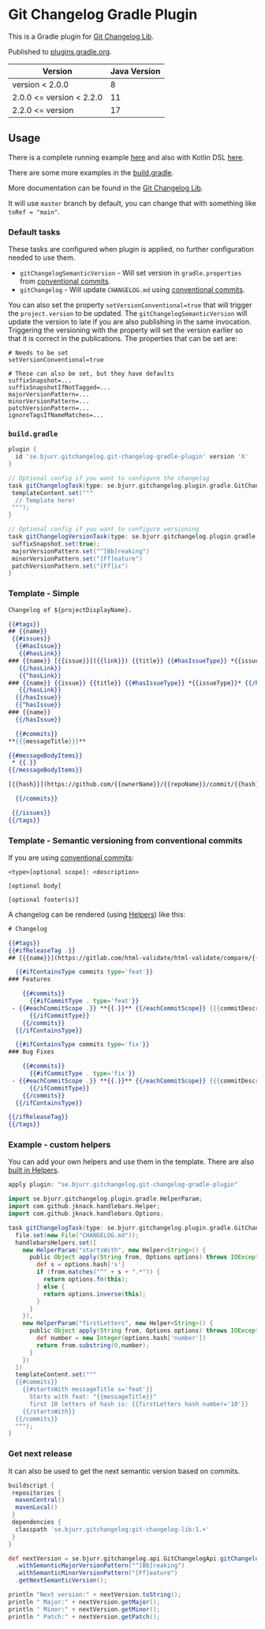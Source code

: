 # Git Changelog Gradle Plugin

This is a Gradle plugin for [Git Changelog Lib](https://github.com/tomasbjerre/git-changelog-lib).

Published to [plugins.gradle.org](https://plugins.gradle.org/plugin/se.bjurr.gitchangelog.git-changelog-gradle-plugin).

| Version                  | Java Version |
| ------------------------ | ------------ |
| version < 2.0.0          | 8            |
| 2.0.0 <= version < 2.2.0 | 11           |
| 2.2.0 <= version         | 17           |

## Usage

There is a complete running example [here](/git-changelog-gradle-plugin-example) and also with Kotlin DSL [here](/git-changelog-gradle-plugin-example-kotlin).

There are some more examples in the [build.gradle](https://github.com/tomasbjerre/git-changelog-gradle-plugin/blob/master/git-changelog-gradle-plugin-example/build.gradle).

More documentation can be found in the [Git Changelog Lib](https://github.com/tomasbjerre/git-changelog-lib).

It will use `master` branch by default, you can change that with something like `toRef = "main"`.

### Default tasks

These tasks are configured when plugin is applied, no further configuration needed to use them.

- `gitChangelogSemanticVersion` - Will set version in `gradle.properties` from [conventional commits](https://www.conventionalcommits.org/en/v1.0.0/).
- `gitChangelog` - Will update `CHANGELOG.md` using [conventional commits](https://www.conventionalcommits.org/en/v1.0.0/).

You can also set the property `setVersionConventional=true` that will trigger the `project.version` to be updated. The `gitChangelogSemanticVersion` will update the version to late if you are also publishing in the same invocation. Triggering the versioning with the property will set the version earlier so that it is correct in the publications. The properties that can be set are:

```properties
# Needs to be set
setVersionConventional=true

# These can also be set, but they have defaults
suffixSnapshot=...
suffixSnapshotIfNotTagged=...
majorVersionPattern=...
minorVersionPattern=...
patchVersionPattern=...
ignoreTagsIfNameMatches=...
```

### `build.gradle`

```groovy
plugin {
  id 'se.bjurr.gitchangelog.git-changelog-gradle-plugin' version 'X'
}

// Optional config if you want to configure the changelog
task gitChangelogTask(type: se.bjurr.gitchangelog.plugin.gradle.GitChangelogTask) {
 templateContent.set("""
  // Template here!
 """);
}

// Optional config if you want to configure versioning
task gitChangelogVersionTask(type: se.bjurr.gitchangelog.plugin.gradle.GitChangelogSemanticVersionTask) {
 suffixSnapshot.set(true);
 majorVersionPattern.set("^[Bb]reaking")
 minorVersionPattern.set("[Ff]eature")
 patchVersionPattern.set("[Ff]ix")
}
```

### Template - Simple

```hbs
Changelog of ${projectDisplayName}.

{{#tags}}
## {{name}}
 {{#issues}}
  {{#hasIssue}}
   {{#hasLink}}
### {{name}} [{{issue}}]({{link}}) {{title}} {{#hasIssueType}} *{{issueType}}* {{/hasIssueType}} {{#hasLabels}} {{#labels}} *{{.}}* {{/labels}} {{/hasLabels}}
   {{/hasLink}}
   {{^hasLink}}
### {{name}} {{issue}} {{title}} {{#hasIssueType}} *{{issueType}}* {{/hasIssueType}} {{#hasLabels}} {{#labels}} *{{.}}* {{/labels}} {{/hasLabels}}
   {{/hasLink}}
  {{/hasIssue}}
  {{^hasIssue}}
### {{name}}
  {{/hasIssue}}

  {{#commits}}
**{{{messageTitle}}}**

{{#messageBodyItems}}
 * {{.}}
{{/messageBodyItems}}

[{{hash}}](https://github.com/{{ownerName}}/{{repoName}}/commit/{{hash}}) {{authorName}} *{{commitTime}}*

  {{/commits}}

 {{/issues}}
{{/tags}}
```

### Template - Semantic versioning from conventional commits

If you are using [conventional commits](https://www.conventionalcommits.org/en/v1.0.0/):

```shell
<type>[optional scope]: <description>

[optional body]

[optional footer(s)]
```

A changelog can be rendered (using [Helpers](https://github.com/tomasbjerre/git-changelog-lib#Helpers)) like this:

```hbs
# Changelog

{{#tags}}
{{#ifReleaseTag .}}
## [{{name}}](https://gitlab.com/html-validate/html-validate/compare/{{name}}) ({{tagDate .}})

  {{#ifContainsType commits type='feat'}}
### Features

    {{#commits}}
      {{#ifCommitType . type='feat'}}
 - {{#eachCommitScope .}} **{{.}}** {{/eachCommitScope}} {{{commitDescription .}}} ([{{hash}}](https://gitlab.com/html-validate/html-validate/commit/{{hashFull}}))
      {{/ifCommitType}}
    {{/commits}}
  {{/ifContainsType}}

  {{#ifContainsType commits type='fix'}}
### Bug Fixes

    {{#commits}}
      {{#ifCommitType . type='fix'}}
 - {{#eachCommitScope .}} **{{.}}** {{/eachCommitScope}} {{{commitDescription .}}} ([{{hash}}](https://gitlab.com/html-validate/html-validate/commit/{{hashFull}}))
      {{/ifCommitType}}
    {{/commits}}
  {{/ifContainsType}}

{{/ifReleaseTag}}
{{/tags}}
```

### Example - custom helpers

You can add your own helpers and use them in the template. There are also [built in Helpers](https://github.com/tomasbjerre/git-changelog-lib#Helpers).

```groovy
apply plugin: "se.bjurr.gitchangelog.git-changelog-gradle-plugin"

import se.bjurr.gitchangelog.plugin.gradle.HelperParam;
import com.github.jknack.handlebars.Helper;
import com.github.jknack.handlebars.Options;

task gitChangelogTask(type: se.bjurr.gitchangelog.plugin.gradle.GitChangelogTask) {
  file.set(new File("CHANGELOG.md"));
  handlebarsHelpers.set([
    new HelperParam("startsWith", new Helper<String>() {
      public Object apply(String from, Options options) throws IOException {
        def s = options.hash['s']
        if (from.matches("^" + s + ".*")) {
          return options.fn(this);
        } else {
          return options.inverse(this);
        }
      }
    }),
    new HelperParam("firstLetters", new Helper<String>() {
      public Object apply(String from, Options options) throws IOException {
        def number = new Integer(options.hash['number'])
        return from.substring(0,number);
      }
    })
  ])
  templateContent.set("""
  {{#commits}}
    {{#startsWith messageTitle s='feat'}}
      Starts with feat: "{{messageTitle}}"
      first 10 letters of hash is: {{firstLetters hash number='10'}}
    {{/startsWith}}
  {{/commits}}
  """);
}
```

### Get next release

It can also be used to get the next semantic version based on commits.

```groovy
buildscript {
 repositories {
  mavenCentral()
  mavenLocal()
 }
 dependencies {
  classpath 'se.bjurr.gitchangelog:git-changelog-lib:1.+'
 }
}

def nextVersion = se.bjurr.gitchangelog.api.GitChangelogApi.gitChangelogApiBuilder()
  .withSemanticMajorVersionPattern("^[Bb]reaking")
  .withSemanticMinorVersionPattern("[Ff]eature")
  .getNextSemanticVersion();

println "Next version:" + nextVersion.toString();
println " Major:" + nextVersion.getMajor();
println " Minor:" + nextVersion.getMinor();
println " Patch:" + nextVersion.getPatch();
```
